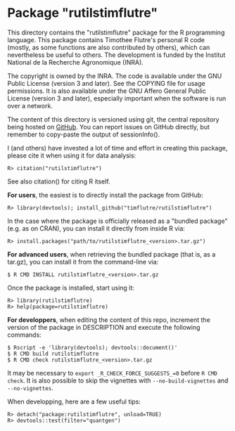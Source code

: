 Package "rutilstimflutre"
=========================

This directory contains the "rutilstimflutre" package for the R programming language.
This package contains Timothee Flutre's personal R code (mostly, as some functions are also contributed by others), which can nevertheless be useful to others.
The development is funded by the Institut National de la Recherche Agronomique (INRA).

The copyright is owned by the INRA.
The code is available under the GNU Public License (version 3 and later).
See the COPYING file for usage permissions.
It is also available under the GNU Affero General Public License (version 3 and later), especially important when the software is run over a network.

The content of this directory is versioned using git, the central repository being hosted on [GitHub](https://github.com/timflutre/rutilstimflutre).
You can report issues on GitHub directly, but remember to copy-paste the output of sessionInfo().

I (and others) have invested a lot of time and effort in creating this package, please cite it when using it for data analysis:
```
R> citation("rutilstimflutre")
```
See also citation() for citing R itself.

**For users**, the easiest is to directly install the package from GitHub:
```
R> library(devtools); install_github("timflutre/rutilstimflutre")
```

In the case where the package is officially released as a "bundled package"
(e.g. as on CRAN), you can install it directly from inside R via:
```
R> install.packages("path/to/rutilstimflutre_<version>.tar.gz")
```

**For advanced users**, when retrieving the bundled package (that is, as a tar.gz), you can install it from the command-line via:
```
$ R CMD INSTALL rutilstimflutre_<version>.tar.gz
```

Once the package is installed, start using it:
```
R> library(rutilstimflutre)
R> help(package=rutilstimflutre)
```

**For developpers**, when editing the content of this repo, increment the version of the package in DESCRIPTION and execute the following commands:
```
$ Rscript -e 'library(devtools); devtools::document()'
$ R CMD build rutilstimflutre
$ R CMD check rutilstimflutre_<version>.tar.gz
```
It may be necessary to `export _R_CHECK_FORCE_SUGGESTS_=0` before `R CMD check`.
It is also possible to skip the vignettes with `--no-build-vignettes` and `--no-vignettes`.

When developping, here are a few useful tips:
```
R> detach("package:rutilstimflutre", unload=TRUE)
R> devtools::test(filter="quantgen")
```
